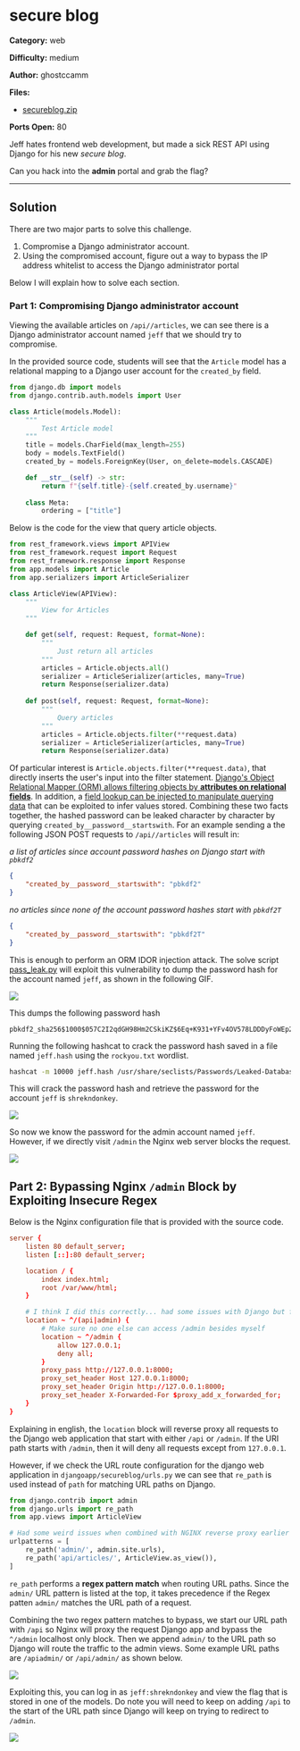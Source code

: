 secure blog
============

**Category:** web

**Difficulty:** medium

**Author:** ghostccamm

**Files:**
- [secureblog.zip](./publish/secureblog.zip)

**Ports Open:** 80

Jeff hates frontend web development, but made a sick REST API using Django for his new *secure blog*.

Can you hack into the **admin** portal and grab the flag?

---

## Solution

There are two major parts to solve this challenge.

1. Compromise a Django administrator account.
2. Using the compromised account, figure out a way to bypass the IP address whitelist to access the Django administrator portal

Below I will explain how to solve each section.

### Part 1: Compromising Django administrator account

Viewing the available articles on `/api//articles`, we can see there is a Django administrator account named `jeff` that we should try to compromise.

In the provided source code, students will see that the `Article` model has a relational mapping to a Django user account for the `created_by` field.

```python
from django.db import models
from django.contrib.auth.models import User

class Article(models.Model):
    """
        Test Article model
    """
    title = models.CharField(max_length=255)
    body = models.TextField()
    created_by = models.ForeignKey(User, on_delete=models.CASCADE)

    def __str__(self) -> str:
        return f"{self.title}-{self.created_by.username}"
    
    class Meta:
        ordering = ["title"]
```

Below is the code for the view that query article objects.

```python
from rest_framework.views import APIView
from rest_framework.request import Request
from rest_framework.response import Response
from app.models import Article
from app.serializers import ArticleSerializer

class ArticleView(APIView):
    """
        View for Articles
    """

    def get(self, request: Request, format=None):
        """
            Just return all articles
        """
        articles = Article.objects.all()
        serializer = ArticleSerializer(articles, many=True)
        return Response(serializer.data)
    
    def post(self, request: Request, format=None):
        """
            Query articles
        """
        articles = Article.objects.filter(**request.data)
        serializer = ArticleSerializer(articles, many=True)
        return Response(serializer.data)
```

Of particular interest is `Article.objects.filter(**request.data)`, that directly inserts the user's input into the filter statement. [Django's Object Relational Mapper (ORM) allows filtering objects by **attributes on relational fields**](https://docs.djangoproject.com/en/4.2/ref/models/querysets/#filteredrelation-objects). In addition, a [field lookup can be injected to manipulate querying data](https://docs.djangoproject.com/en/4.2/ref/models/querysets/#field-lookups) that can be exploited to infer values stored. Combining these two facts together, the hashed password can be leaked character by character by querying `created_by__password__startswith`. For an example sending a the following JSON POST requests to `/api//articles` will result in:

*a list of articles since account password hashes on Django start with `pbkdf2`*
```json
{
    "created_by__password__startswith": "pbkdf2"
}
```

*no articles since none of the account password hashes start with `pbkdf2T`*
```json
{
    "created_by__password__startswith": "pbkdf2T"
}
```

This is enough to perform an ORM IDOR injection attack. The solve script [pass_leak.py](./solve/pass_leak.py) will exploit this vulnerability to dump the password hash for the account named `jeff`, as shown in the following GIF.

![](./solve/pass_dump.gif)

This dumps the following password hash

```
pbkdf2_sha256$1000$057C2I2qdGH98Hm2CSkiKZ$6Eq+K931+YFv4OV578LDDDyFoWEp2OClbcnRF1qxHjE=
```

Running the following hashcat to crack the password hash saved in a file named `jeff.hash` using the `rockyou.txt` wordlist.

```bash
hashcat -m 10000 jeff.hash /usr/share/seclists/Passwords/Leaked-Databases/rockyou.txt
```

This will crack the password hash and retrieve the password for the account `jeff` is `shrekndonkey`.

![](./solve/crackedpassword.png)

So now we know the password for the admin account named `jeff`. However, if we directly visit `/admin` the Nginx web server blocks the request.

![](./solve/blocked.png)

## Part 2: Bypassing Nginx `/admin` Block by Exploiting Insecure Regex

Below is the Nginx configuration file that is provided with the source code.

```conf
server {
    listen 80 default_server;
    listen [::]:80 default_server;

    location / {
        index index.html;
        root /var/www/html;
    }

    # I think I did this correctly... had some issues with Django but fixed it now
    location ~ ^/(api|admin) {
        # Make sure no one else can access /admin besides myself
        location ~ ^/admin {
            allow 127.0.0.1;
            deny all;
        }
        proxy_pass http://127.0.0.1:8000;
        proxy_set_header Host 127.0.0.1:8000;
        proxy_set_header Origin http://127.0.0.1:8000;
        proxy_set_header X-Forwarded-For $proxy_add_x_forwarded_for;
    }
}
```

Explaining in english, the `location` block will reverse proxy all requests to the Django web application that start with either `/api` or `/admin`. If the URI path starts with `/admin`, then it will deny all requests except from `127.0.0.1`.

However, if we check the URL route configuration for the django web application in `djangoapp/secureblog/urls.py` we can see that `re_path` is used instead of `path` for matching URL paths on Django.

```py
from django.contrib import admin
from django.urls import re_path
from app.views import ArticleView

# Had some weird issues when combined with NGINX reverse proxy earlier so using re_path instead of path
urlpatterns = [
    re_path('admin/', admin.site.urls),
    re_path('api/articles/', ArticleView.as_view()),
]
```

`re_path` performs a **regex pattern match** when routing URL paths. Since the `admin/` URL pattern is listed at the top, it takes precedence if the Regex patten `admin/` matches the URL path of a request.

Combining the two regex pattern matches to bypass, we start our URL path with `/api` so Nginx will proxy the request Django app and bypass the `^/admin` localhost only block. Then we append `admin/` to the URL path so Django will route the traffic to the admin views. Some example URL paths are `/apiadmin/` or `/api/admin/` as shown below.

![](./solve/regex_bypass.png)

Exploiting this, you can log in as `jeff:shrekndonkey` and view the flag that is stored in one of the models. Do note you will need to keep on adding `/api` to the start of the URL path since Django will keep on trying to redirect to `/admin`.

![](./solve/flag.png)